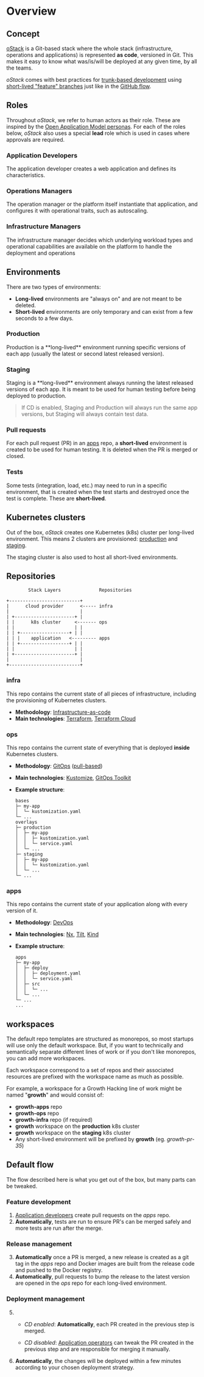 # Overview

## Concept

[oStack](https://ostack.io) is a Git-based stack where the whole stack (infrastructure, operations and applications) is represented **as code**, versioned in Git. This makes it easy to know what was/is/will be deployed at any given time, by all the teams.

_oStack_ comes with best practices for [trunk-based development](https://trunkbaseddevelopment.com/) using [short-lived "feature" branches](https://trunkbaseddevelopment.com/short-lived-feature-branches/) just like in the [GitHub flow](https://guides.github.com/introduction/flow/).

## Roles

Throughout _oStack_, we refer to human actors as their role. These are inspired by the [Open Application Model personas](https://github.com/oam-dev/spec/blob/master/introduction.md#personas-introduction). For each of the roles below, _oStack_ also uses a special **lead** role which is used in cases where approvals are required.

### Application Developers

The application developer creates a web application and defines its characteristics.

### Operations Managers

The operation manager or the platform itself instantiate that application, and configures it with operational traits, such as autoscaling.

### Infrastructure Managers

The infrastructure manager decides which underlying workload types and operational capabilities are available on the platform to handle the deployment and operations

## Environments

There are two types of environments:

- **Long-lived** environments are "always on" and are not meant to be deleted.
- **Short-lived** environments are only temporary and can exist from a few seconds to a few days.

### <!-- auto_environment-name-production -->Production<!-- auto_environment-name-production -->

<!-- auto_environment-name-production -->Production<!-- auto_environment-name-production --> is a **long-lived** environment running specific versions of each app (usually the latest or second latest released version).

### <!-- auto_environment-name-staging -->Staging<!-- auto_environment-name-staging -->

<!-- auto_environment-name-staging -->Staging<!-- auto_environment-name-staging --> is a **long-lived** environment always running the latest released versions of each app. It is meant to be used for human testing before being deployed to production.

> If CD is enabled, <!-- auto_environment-name-staging -->Staging<!-- auto_environment-name-staging --> and <!-- auto_environment-name-production -->Production<!-- auto_environment-name-production --> will always run the same app versions, but <!-- auto_environment-name-staging -->Staging<!-- auto_environment-name-staging --> will always contain test data.

### Pull requests

For each pull request (PR) in an [apps](#apps) repo, a **short-lived** environment is created to be used for human testing. It is deleted when the PR is merged or closed.

### Tests

Some tests (integration, load, etc.) may need to run in a specific environment, that is created when the test starts and destroyed once the test is complete. These are **short-lived**.

## Kubernetes clusters

Out of the box, _oStack_ creates one Kubernetes (k8s) cluster per long-lived environment. This means 2 clusters are provisioned: [production](#production) and [staging](#staging).

The staging cluster is also used to host all short-lived environments.

## Repositories

```text
        Stack Layers              Repositories

+--------------------------+
|      cloud provider      <----- infra
|                          |
| +----------------------+ |
| |      k8s cluster     <------- ops
| |                      | |
| | +------------------+ | |
| | |    application   <--------- apps
| | +------------------+ | |
| |                      | |
| +----------------------+ |
|                          |
+--------------------------+
```

### infra

This repo contains the current state of all pieces of infrastructure, including the provisioning of Kubernetes clusters.

- **Methodology**: [Infrastructure-as-code](https://www.hashicorp.com/resources/what-is-infrastructure-as-code)
- **Main technologies**: [Terraform](https://www.terraform.io/intro/index.html), [Terraform Cloud](https://www.hashicorp.com/products/terraform/editions/cloud)

### ops

This repo contains the current state of everything that is deployed **inside** Kubernetes clusters.

- **Methodology**: [GitOps](https://www.weave.works/technologies/gitops/) ([pull-based](https://www.weave.works/blog/why-is-a-pull-vs-a-push-pipeline-important))
- **Main technologies**: [Kustomize](https://kustomize.io/), [GitOps Toolkit](https://toolkit.fluxcd.io/)
- **Example structure**:

  ```text
  bases
  ├─ my-app
  │  └─ kustomization.yaml
  └─ ...
  overlays
  ├─ production
  │  ├─ my-app
  │  │  ├─ kustomization.yaml
  │  │  └─ service.yaml
  │  └─ ...
  ├─ staging
  │  ├─ my-app
  │  │  └─ kustomization.yaml
  │  └─ ...
  └─ ...
  ```

### apps

This repo contains the current state of your application along with every version of it.

- **Methodology**: [DevOps](https://newrelic.com/devops/what-is-devops)
- **Main technologies**: [Nx](https://nx.dev/), [Tilt](https://tilt.dev/), [Kind](https://kind.sigs.k8s.io/)
- **Example structure**:

  ```text
  apps
  ├─ my-app
  │  ├─ deploy
  │  │  ├─ deployment.yaml
  │  │  └─ service.yaml
  │  ├─ src
  │  │  └─ ...
  │  └─ ...
  └─ ...
  ...
  ```

## workspaces

The default repo templates are structured as monorepos, so most startups will use only the default workspace. But, if you want to technically and semantically separate different lines of work or if you don't like monorepos, you can add more workspaces.

Each workspace correspond to a set of repos and their associated resources are prefixed with the workspace name as much as possible.

For example, a workspace for a Growth Hacking line of work might be named "**growth**" and would consist of:

- **growth-apps** repo
- **growth-ops** repo
- **growth-infra** repo (if required)
- **growth** workspace on the **production** k8s cluster
- **growth** workspace on the **staging** k8s cluster
- Any short-lived environment will be prefixed by **growth** (eg. _growth-pr-35_)

## Default flow

The flow described here is what you get out of the box, but many parts can be tweaked.

### Feature development

1. [Application developers](#application-developers) create pull requests on the _apps_ repo.
2. **Automatically**, tests are run to ensure PR's can be merged safely and more tests are run after the merge.

### Release management

3. **Automatically** once a PR is merged, a new release is created as a git tag in the _apps_ repo and Docker images are built from the release code and pushed to the Docker registry.
4. **Automatically**, pull requests to bump the release to the latest version are opened in the _ops_ repo for each long-lived environment.

### Deployment management

5. - _CD enabled_: **Automatically**, each PR created in the previous step is merged.

   - _CD disabled_: [Application operators](#application-operators) can tweak the PR created in the previous step and are responsible for merging it manually.

6. **Automatically**, the changes will be deployed within a few minutes according to your chosen deployment strategy.
